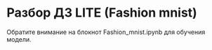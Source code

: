 # Разбор ДЗ LITE (Fashion mnist)
Обратите внимание на блокнот Fashion_mnist.ipynb для обучения модели.
